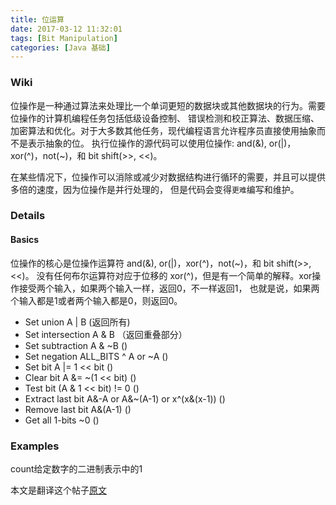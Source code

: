 ```yaml
---
title: 位运算
date: 2017-03-12 11:32:01
tags: [Bit Manipulation]
categories: [Java 基础]
---
```

### Wiki
位操作是一种通过算法来处理比一个单词更短的数据块或其他数据块的行为。需要位操作的计算机编程任务包括低级设备控制、
错误检测和校正算法、数据压缩、加密算法和优化。对于大多数其他任务，现代编程语言允许程序员直接使用抽象而不是表示抽象的位。
执行位操作的源代码可以使用位操作: and(&), or(|)，xor(^)，not(~)，和 bit shift(>>, <<)。

在某些情况下，位操作可以消除或减少对数据结构进行循环的需要，并且可以提供多倍的速度，因为位操作是并行处理的，
但是代码会变得`更难`编写和维护。
### Details
#### Basics
位操作的核心是位操作运算符 and(&), or(|)，xor(^)，not(~)，和 bit shift(>>, <<)。
没有任何布尔运算符对应于位移的 xor(^)，但是有一个简单的解释。xor操作接受两个输入，如果两个输入一样，返回0，不一样返回1，
也就是说，如果两个输入都是1或者两个输入都是0，则返回0。
- Set union A | B (返回所有)
- Set intersection A & B （返回重叠部分）
- Set subtraction A & ~B ()
- Set negation ALL_BITS ^ A or ~A ()
- Set bit A |= 1 << bit ()
- Clear bit A &= ~(1 << bit) ()
- Test bit (A & 1 << bit) != 0 ()
- Extract last bit A&-A or A&~(A-1) or x^(x&(x-1)) ()
- Remove last bit A&(A-1) ()
- Get all 1-bits ~0 ()
### Examples
count给定数字的二进制表示中的1


本文是翻译这个帖子[原文](https://leetcode.com/problems/sum-of-two-integers/discuss/84278/A-summary:-how-to-use-bit-manipulation-to-solve-problems-easily-and-efficiently)